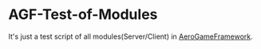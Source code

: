 # AGF-Test-of-Modules
It's just a test script of all modules(Server/Client) in [AeroGameFramework](https://github.com/Sleitnick/AeroGameFramework).

